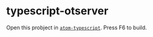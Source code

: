 # typescript-otserver
Open this probject in [`atom-typescript`](https://atom.io/packages/atom-typescript). Press F6 to build.
